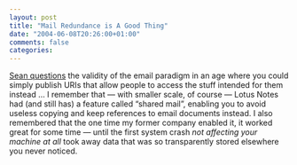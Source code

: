 ```yaml
---
layout: post
title: "Mail Redundance is A Good Thing"
date: "2004-06-08T20:26:00+01:00"
comments: false
categories: 
---
```


<p><a href="http://www.propylon.com/news/ctoarticles/040608_email.html">Sean questions</a> the validity of the email paradigm in an age where you could simply publish URIs that allow people to access the stuff intended for them instead &#8230; I remember that &#8212; with smaller scale, of course &#8212; Lotus Notes had (and still has) a feature called &#8220;shared mail&#8221;, enabling you to avoid useless copying and keep references to email documents instead. I also remembered that the one time my former company enabled it, it worked great for some time &#8212; until the first system crash <em>not affecting your machine at all</em> took away data that was so transparently stored elsewhere you never noticed.</p>


